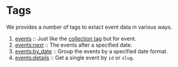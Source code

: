 # Tags

We provides a number of tags to extact event data in various ways.

1. [events](./events.md) :: Just like the [collection tag]([collection](https://statamic.dev/tags/collection#content)) but for event.
2. [events:next](./events-next.md) :: The events after a specified date.
3. [events:by_date](./events-by-date.md) :: Group the events by a specified date format.
4. [events:details](./events-details.md) :: Get a single event by `id` or `slug`.
